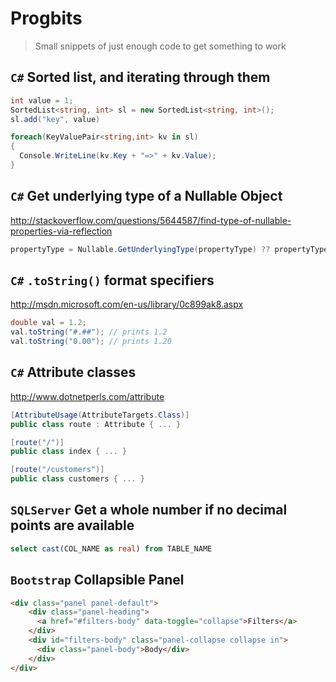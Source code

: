 # Progbits
> Small snippets of just enough code to get something to work

## `C#` Sorted list, and iterating through them 

```C#
int value = 1;
SortedList<string, int> sl = new SortedList<string, int>();
sl.add("key", value)

foreach(KeyValuePair<string,int> kv in sl) 
{
  Console.WriteLine(kv.Key + "=>" + kv.Value);
}
```

## `C#` Get underlying type of a Nullable Object

http://stackoverflow.com/questions/5644587/find-type-of-nullable-properties-via-reflection

```C#
propertyType = Nullable.GetUnderlyingType(propertyType) ?? propertyType
```

## `C#` `.toString()` format specifiers

http://msdn.microsoft.com/en-us/library/0c899ak8.aspx

```C#
double val = 1.2;
val.toString("#.##"); // prints 1.2
val.toString("0.00"); // prints 1.20
```

## `C#` Attribute classes

http://www.dotnetperls.com/attribute

```C#
[AttributeUsage(AttributeTargets.Class)]
public class route : Attribute { ... }

[route("/")]
public class index { ... }

[route("/customers")]
public class customers { ... }
```

## `SQLServer` Get a whole number if no decimal points are available

```SQL
select cast(COL_NAME as real) from TABLE_NAME
```

## `Bootstrap` Collapsible Panel

```HTML
<div class="panel panel-default">
    <div class="panel-heading">
      <a href="#filters-body" data-toggle="collapse">Filters</a>
    </div>
    <div id="filters-body" class="panel-collapse collapse in">
      <div class="panel-body">Body</div>
    </div>
</div>
```
